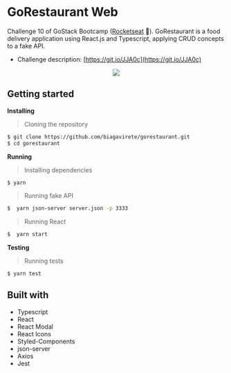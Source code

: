 # GoRestaurant Web

Challenge 10 of GoStack Bootcamp ([Rocketseat](https://rocketseat.com.br/) :rocket:). GoRestaurant is a food delivery application using React.js and Typescript, applying CRUD concepts to a fake API.

* Challenge description: [https://git.io/JJA0c](https://git.io/JJA0c)

<p align="center" width="100%">
    <img src="https://github.com/biagavirete/gorestaurant/blob/master/src/assets/dashboard-gorestaurant.png"> 
</p>

## Getting started

**Installing**
>Cloning the repository

```bash
$ git clone https://github.com/biagavirete/gorestaurant.git
$ cd gorestaurant
```

**Running**
> Installing dependencies

```bash
$ yarn
```


> Running fake API

```bash
$  yarn json-server server.json -p 3333
```

> Running React

```bash
$  yarn start
```

**Testing**
> Running tests

```bash
$ yarn test
```

## Built with

* Typescript
* React
* React Modal
* React Icons
* Styled-Components 
* json-server
* Axios
* Jest 
